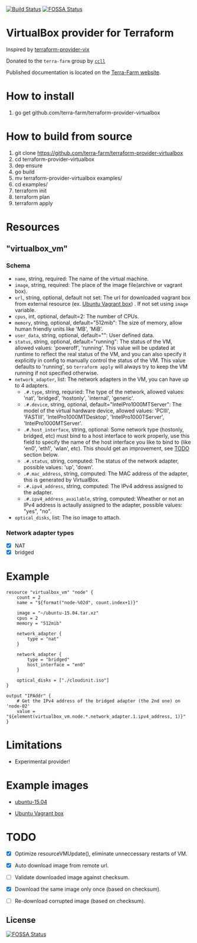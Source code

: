 [![Build Status](https://travis-ci.org/terra-farm/terraform-provider-virtualbox.svg?branch=master)](https://travis-ci.org/terra-farm/terraform-provider-virtualbox)
[![FOSSA Status](https://app.fossa.io/api/projects/git%2Bgithub.com%2Fterra-farm%2Fterraform-provider-virtualbox.svg?type=shield)](https://app.fossa.io/projects/git%2Bgithub.com%2Fterra-farm%2Fterraform-provider-virtualbox?ref=badge_shield)

# VirtualBox provider for Terraform

Inspired by [terraform-provider-vix](https://github.com/hooklift/terraform-provider-vix)

Donated to the `terra-farm` group by [`ccll`](https://github.com/ccll)

Published documentation is located on the [Terra-Farm website](https://terra-farm.github.io/provider-virtualbox/).

# How to install

1. go get github.com/terra-farm/terraform-provider-virtualbox

# How to build from source

1. git clone https://github.com/terra-farm/terraform-provider-virtualbox
1. cd terraform-provider-virtualbox
1. dep ensure
1. go build
1. mv terraform-provider-virtualbox examples/
1. cd examples/
1. terraform init
1. terraform plan
1. terraform apply

# Resources

## "virtualbox_vm"

### Schema

- `name`, string, required: The name of the virtual machine.
- `image`, string, required: The place  of the image file(archive or vagrant box).
- `url`, string, optional, default not set: The url for downloaded vagrant box from external resource (ex. [Ubuntu Vagrant box](https://atlas.hashicorp.com/ubuntu/boxes/trusty64/versions/14.04/providers/virtualbox.box])) . If not set using `image` variable.
- `cpus`, int, optional, default=2: The number of CPUs.
- `memory`, string, optional, default="512mib": The size of memory, allow human friendly units like 'MB', 'MiB'.
- `user_data`, string, optional, default="": User defined data.
- `status`, string, optional, default="running": The status of the VM, allowed values: 'poweroff', 'running'. This value will be updated at runtime to reflect the real status of the VM, and you can also specify it explicitly in config to manually control the status of the VM. This value defaults to 'running', so `terraform apply` will always try to keep the VM running if not specified otherwise.
- `network_adapter`, list: The network adapters in the VM, you can have up to 4 adapters.
  - `.#.type`, string, requried: The type of the network, allowed values: 'nat', 'bridged', 'hostonly', 'internal', 'generic'.
  - `.#.device`, string, optional, default="IntelPro1000MTServer": The model of the virtual hardware device, allowed values: 'PCIII', 'FASTIII', 'IntelPro1000MTDesktop', 'IntelPro1000TServer', 'IntelPro1000MTServer'.
  - `.#.host_interface`, string, optional: Some network type (hostonly, bridged, etc) must bind to a host interface to work properly, use this field to specify the name of the host interface you like to bind to (like 'en0', 'eth1', 'wlan', etc). This should get an improvement, see [TODO](#todo) section below.
  - `.#.status`, string, computed: The status of the network adapter, possible values: 'up', 'down'.
  - `.#.mac_address`, string, computed: The MAC address of the adapter, this is generated by VirtualBox.
  - `.#.ipv4_address`, string, computed: The IPv4 address assigned to the adapter.
  - `.#.ipv4_address_available`, string, computed: Wheather or not an IPv4 address is actaully assigned to the adapter, possible values: "yes", "no".
- `optical_disks`, list: The iso image to attach.

### Network adapter types

- [x] NAT
- [x] bridged

# Example

```hcl
resource "virtualbox_vm" "node" {
    count = 2
    name = "${format("node-%02d", count.index+1)}"

    image = "~/ubuntu-15.04.tar.xz"
    cpus = 2
    memory = "512mib"

    network_adapter {
        type = "nat"
    }

    network_adapter {
        type = "bridged"
        host_interface = "en0"
    }

    optical_disks = ["./cloudinit.iso"]
}

output "IPAddr" {
    # Get the IPv4 address of the bridged adapter (the 2nd one) on 'node-02'
    value = "${element(virtualbox_vm.node.*.network_adapter.1.ipv4_address, 1)}"
}

```

# Limitations

- Experimental provider!

# Example images

- [ubuntu-15.04](https://github.com/ccll/terraform-provider-virtualbox-images/releases/tag/ubuntu-15.04)

- [Ubuntu Vagrant box](https://vagrantcloud.com/ubuntu/boxes/trusty64/versions/20180206.0.0/providers/virtualbox.box)

# TODO

- [x] Optimize resourceVMUpdate(), eliminate unneccessary restarts of VM.
- [x] Auto download image from remote url.
- [ ] Validate downloaded image against checksum.
- [x] Download the same image only once (based on checksum).
- [ ] Re-download corrupted image (based on checksum).


## License
[![FOSSA Status](https://app.fossa.io/api/projects/git%2Bgithub.com%2Fterra-farm%2Fterraform-provider-virtualbox.svg?type=large)](https://app.fossa.io/projects/git%2Bgithub.com%2Fterra-farm%2Fterraform-provider-virtualbox?ref=badge_large)

